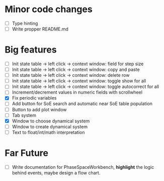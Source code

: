# Minor code changes
- [ ] Type hinting
- [ ] Write propper README.md

# Big features
- [ ] Init state table -> left click -> context window: field for step size
- [ ] Init state table -> left click -> context window: copy and paste
- [ ] Init state table -> left click -> context window: delete row
- [ ] Init state table -> left click -> context window: toggle show for all
- [ ] Init state table -> left click -> context window: toggle autocorrect for all
- [ ] Increment/decrement values in numeric fields with scrollwheel
- [x] Fix periodic variables
- [ ] Add button for SoE search and automatic near SoE table population
- [ ] Button to add plot window
- [ ] Tab system
- [x] Window to choose dynamical system
- [ ] Window to create dynamical system
- [ ] Text to float/int/math interpretation

# Far Future
- [ ] Write documentation for PhaseSpaceWorkbench, __highlight__ the logic behind events, maybe design a flow chart.